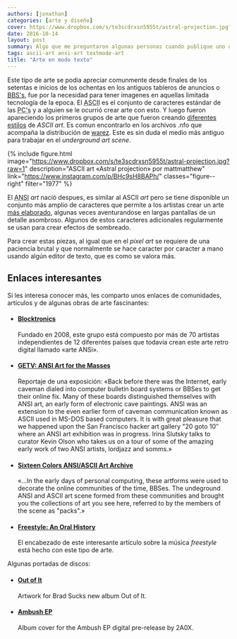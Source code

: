 ```yaml
---
authors: [jonathan]
categories: [arte y diseño]
cover: https://www.dropbox.com/s/te3scdrxsn5955t/astral-projection.jpg?raw=1
date: 2016-10-14
layout: post
summary: Algo que me preguntaron algunas personas cuando publique uno de mis dibujos fue, ¿que es el <i>ANSI art</i>? Tratare de explicarlo, pero para entenderlo mejor explicare un poco de historia.
tags: ascii-art ansi-art textmode-art
title: "Arte en modo texto"
---
```


Este tipo de arte se podia apreciar comunmente desde finales de los setentas e inicios de los ochentas en los antiguos tableros de anuncios o [BBS's](https://es.wikipedia.org/wiki/Bulletin_Board_System), fue por la necesidad para tener imagenes en aquellas limitada tecnología de la epoca. El <abbr title="American Standard Code for Information Interchange">ASCII</abbr> es el conjunto de caracteres estándar de las <abbr title="Personal Computers">PC's</abbr> y a alguien se le ocurrió crear arte con esto. Y luego fueron apareciendo los primeros grupos de arte que fueron creando [diferentes estilos](http://www.roysac.com/roy-sac_styles_of_underground_text_art.html) de _ASCII art_. Es comun encontrarlo en los archivos .nfo que acompaña la distribución de [warez](https://es.wikipedia.org/wiki/Warez). Este es sin duda el medio más antiguo para trabajar en el _underground art scene_.

{% include figure.html image="https://www.dropbox.com/s/te3scdrxsn5955t/astral-projection.jpg?raw=1" description="ASCII art «Astral projection» por mattmatthew" link="https://www.instagram.com/p/BHc9sH8BAPh/" classes="figure--right" filter="1977" %}

El <abbr title="American National Standards Institute">ANSI</abbr> _art_ nació despues, es similar al ASCII _art_ pero se tiene disponible un conjunto más amplio de caracteres que permite a los artistas crear un arte [más elaborado](https://www.youtube.com/watch?v=cmaK57M7ZV8&start=254), algunas veces aventurandose en largas pantallas de un detalle asombroso. Algunos de estos caracteres adicionales regularmente se usan para crear efectos de sombreado.

Para crear estas piezas, al igual que en el _pixel art_ se requiere de una paciencia brutal y que normalmente se hace caracter por caracter a mano usando algún editor de texto, que es como se valora más.

<!-- <div class="row gutters-half">
	<div class="col">
		<figure>
			<a href="https://www.instagram.com/p/BHc9sH8BAPh/" target="_blank">
				<img src="https://www.dropbox.com/s/te3scdrxsn5955t/astral-projection.jpg?raw=1" alt="ASCII art: Astral projection">
			</a>
			<figcaption>ASCII art «Astral projection» por mattmatthew</figcaption>
		</figure>
	</div>
	<div class="col">
		<figure>
			<a href="http://blocktronics.org/thomas-carli-jarlier/" target="_blank">
				<img src="https://www.dropbox.com/s/0snxtzwdiqik6zn/thomas-carli-jarlier.ans_-612x764.png?raw=1" alt="ANSI art: thomas-carli-jarlier">
			</a>
			<figcaption>ANSI art «thomas-carli-jarlier»</figcaption>
		</figure>
	</div>
</div> -->

## Enlaces interesantes

Si les interesa conocer más, les comparto unos enlaces de comunidades, artículos y de algunas obras de arte fascinantes:

-   #### [Blocktronics](http://blocktronics.org/)

    Fundado en 2008, este grupo está compuesto por más de 70 artistas independientes de 12 diferentes países que todavía crean este arte retro digital llamado «arte ANSi».

-   #### [GETV: ANSI Art for the Masses](https://www.youtube.com/watch?v=r_cYOi3pnhA)
    Reportaje de una exposición: «Back before there was the Internet, early caveman dialed into computer bulletin board systems or BBSes to get their online fix. Many of these boards distinguished themselves with ANSI art, an early form of electronic cave paintings. ANSI was an extension to the even earlier form of caveman communication known as ASCII used in MS-DOS based computers. It is with great pleasure that we happened upon the San Francisco hacker art gallery "20 goto 10″ where an ANSI art exhibition was in progress. Irina Slutsky talks to curator Kevin Olson who takes us on a tour of some of the amazing early work of two ANSI artists, lordjazz and somms.»
-   #### [Sixteen Colors ANSI/ASCII Art Archive](http://sixteencolors.net/)
    «...In the early days of personal computing, these artforms were used to decorate the online communities of the time, BBSes. The undeground ANSI and ASCII art scene formed from these communities and brought you the collections of art you see here, referred to by the members of the scene as "packs".»
-   #### [Freestyle: An Oral History](http://daily.redbullmusicacademy.com/specials/freestyle-oral-history/)
    El encabezado de este interesante artículo sobre la música <i>freestyle</i> está hecho con este tipo de arte.

Algunas portadas de discos:

-   #### [Out of It](http://bym.deviantart.com/art/Out-of-It-142468746)
    Artwork for Brad Sucks new album Out of It.
-   #### [Ambush EP](https://www.instagram.com/p/7hCvilnayk/)
    Album cover for the Ambush EP digital pre-release by 2A0X.
